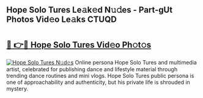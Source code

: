 ## Hope Solo Tures Le𝚊k𝚎d N𝚞𝚍es - Part-gUt Photos Vid𝚎o Le𝚊ks CTUQD

# <h2><a href="http://fbdr9m.evod.top/?m=Hope+Solo+Tures">🔗 👉🔴 Hope Solo Tures Vid𝚎o Ph𝚘t𝚘s</a></h2>

[![Hope Solo Tures N𝚞d𝚎s](https://i.imgur.com/8V9OHl7.gif)](http://fbdr9m.evod.top/?m=Hope+Solo+Tures)
Online persona Hope Solo Tures and multimedia artist, celebrated for publishing dance and lifestyle material through trending dance routines and mini vlogs. Hope Solo Tures public persona is one of approachability and authenticity, but his private life is shrouded in mystery. 
